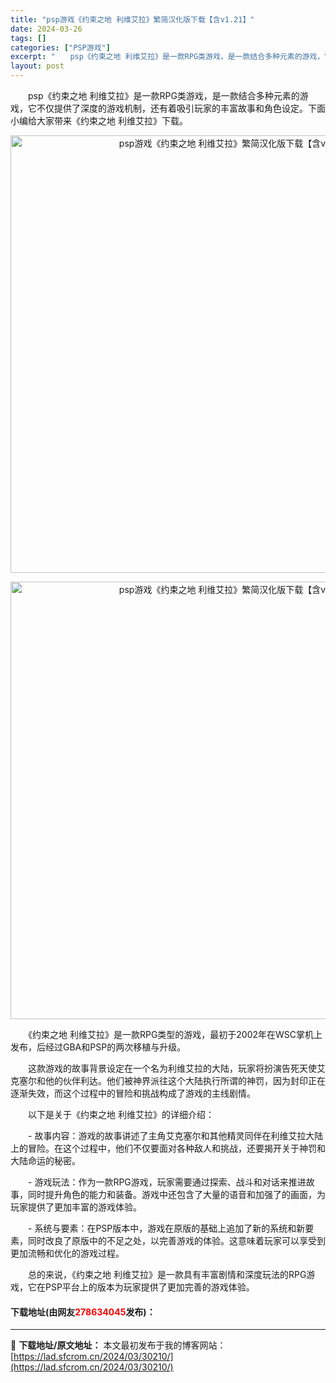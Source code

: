 ```yaml
---
title: "psp游戏《约束之地 利维艾拉》繁简汉化版下载【含v1.21】"
date: 2024-03-26
tags: []
categories: ["PSP游戏"]
excerpt: "　　psp《约束之地 利维艾拉》是一款RPG类游戏，是一款结合多种元素的游戏，它不仅提供了深度的游戏机制，还有着吸引玩家的丰富故事和角色设定。下面小编给大家带来《约束之地 利维艾拉》下载。 　　《约束之地 利维艾拉》是一款RPG类型的游戏，最初于2002年在WSC掌机上发布，后经过GBA和PSP的两&hellip;"
layout: post
---
```


 <p>　　psp《约束之地 利维艾拉》是一款RPG类游戏，是一款结合多种元素的游戏，它不仅提供了深度的游戏机制，还有着吸引玩家的丰富故事和角色设定。下面小编给大家带来《约束之地 利维艾拉》下载。</p> <p align="center"><img align="" border="0" src="https://lad.sfcrom.cn/wp-content/uploads/2024/03/20240326_660216f6481fa.webp" width="700" alt="psp游戏《约束之地 利维艾拉》繁简汉化版下载【含v1.21】" /></p> <p align="center"><img align="" border="0" src="https://lad.sfcrom.cn/wp-content/uploads/2024/03/20240326_660216f6a9944.webp" width="700" alt="psp游戏《约束之地 利维艾拉》繁简汉化版下载【含v1.21】" /></p> <p>　　《约束之地 利维艾拉》是一款RPG类型的游戏，最初于2002年在WSC掌机上发布，后经过GBA和PSP的两次移植与升级。</p> <p>　　这款游戏的故事背景设定在一个名为利维艾拉的大陆，玩家将扮演告死天使艾克塞尔和他的伙伴利达。他们被神界派往这个大陆执行所谓的神罚，因为封印正在逐渐失效，而这个过程中的冒险和挑战构成了游戏的主线剧情。</p> <p>　　以下是关于《约束之地 利维艾拉》的详细介绍：</p> <p>　　- 故事内容：游戏的故事讲述了主角艾克塞尔和其他精灵同伴在利维艾拉大陆上的冒险。在这个过程中，他们不仅要面对各种敌人和挑战，还要揭开关于神罚和大陆命运的秘密。</p> <p>　　- 游戏玩法：作为一款RPG游戏，玩家需要通过探索、战斗和对话来推进故事，同时提升角色的能力和装备。游戏中还包含了大量的语音和加强了的画面，为玩家提供了更加丰富的游戏体验。</p> <p>　　- 系统与要素：在PSP版本中，游戏在原版的基础上追加了新的系统和新要素，同时改良了原版中的不足之处，以完善游戏的体验。这意味着玩家可以享受到更加流畅和优化的游戏过程。</p> <p>　　总的来说，《约束之地 利维艾拉》是一款具有丰富剧情和深度玩法的RPG游戏，它在PSP平台上的版本为玩家提供了更加完善的游戏体验。</p> <p><h4>下载地址(由网友<font color="red">278634045</font>发布)：</h4></p> 

---
📖 **下载地址/原文地址：** 本文最初发布于我的博客网站：[https://lad.sfcrom.cn/2024/03/30210/](https://lad.sfcrom.cn/2024/03/30210/)
